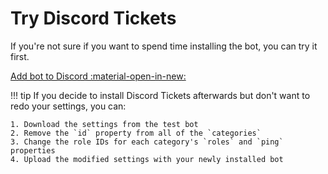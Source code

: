 # Try Discord Tickets

If you're not sure if you want to spend time installing the bot, you can try it first.

<a class="md-button md-button--primary" href="https://discord.com/oauth2/authorize?scope=applications.commands%20bot&permissions=126032&client_id=475371285531066368" target="_blank">Add bot to Discord :material-open-in-new:</a>

!!! tip
	If you decide to install Discord Tickets afterwards but don't want to redo your settings, you can:

	1. Download the settings from the test bot
	2. Remove the `id` property from all of the `categories`
	3. Change the role IDs for each category's `roles` and `ping` properties
	4. Upload the modified settings with your newly installed bot
